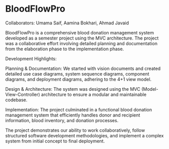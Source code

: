 # BloodFlowPro

Collaborators: Umama Saif, Aamina Bokhari, Ahmad Javaid

BloodFlowPro is a comprehensive blood donation management system developed as a semester project using the MVC architecture. The project was a collaborative effort involving detailed planning and documentation from the elaboration phase to the implementation phase.

Development Highlights:

Planning & Documentation: We started with vision documents and created detailed use case diagrams, system sequence diagrams, component diagrams, and deployment diagrams, adhering to the 4+1 view model.

Design & Architecture: The system was designed using the MVC (Model-View-Controller) architecture to ensure a modular and maintainable codebase.

Implementation: The project culminated in a functional blood donation management system that efficiently handles donor and recipient information, blood inventory, and donation processes.

The project demonstrates our ability to work collaboratively, follow structured software development methodologies, and implement a complex system from initial concept to final deployment.
